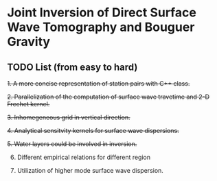 # Joint Inversion of Direct Surface Wave Tomography and Bouguer Gravity

## TODO List (from easy to hard)  

~~1. A more concise representation of station pairs with C++ class.~~

~~2. Parallelization of the computation of surface wave travetime and 2-D Frechet kernel.~~

~~3. Inhomegeneous grid in vertical direction.~~

~~4. Analytical sensitvity kernels for surface wave dispersions.~~

~~5. Water layers could be involved in inversion.~~ 

6. Different empirical relations for different region

7. Utilization of higher mode surface wave dispersion.

